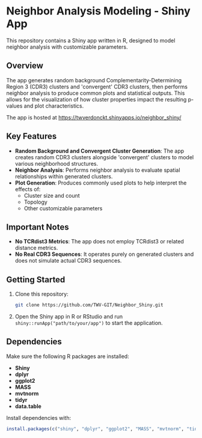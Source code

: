 # Neighbor Analysis Modeling - Shiny App

This repository contains a Shiny app written in R, designed to model neighbor analysis with customizable parameters. 

## Overview

The app generates random background Complementarity-Determining Region 3 (CDR3) clusters and 'convergent' CDR3 clusters, then performs neighbor analysis to produce common plots and statistical outputs. This allows for the visualization of how cluster properties impact the resulting p-values and plot characteristics.

The app is hosted at https://twverdonckt.shinyapps.io/neighbor_shiny/

## Key Features

- **Random Background and Convergent Cluster Generation**: The app creates random CDR3 clusters alongside 'convergent' clusters to model various neighborhood structures.
- **Neighbor Analysis**: Performs neighbor analysis to evaluate spatial relationships within generated clusters.
- **Plot Generation**: Produces commonly used plots to help interpret the effects of:
  - Cluster size and count
  - Topology
  - Other customizable parameters

## Important Notes

- **No TCRdist3 Metrics**: The app does not employ TCRdist3 or related distance metrics.
- **No Real CDR3 Sequences**: It operates purely on generated clusters and does not simulate actual CDR3 sequences.

## Getting Started

1. Clone this repository:
    ```bash
    git clone https://github.com/TWV-GIT/Neighbor_Shiny.git
    ```
2. Open the Shiny app in R or RStudio and run `shiny::runApp("path/to/your/app")` to start the application.

## Dependencies

Make sure the following R packages are installed:
- **Shiny**
- **dplyr**
- **ggplot2**
- **MASS**
- **mvtnorm**
- **tidyr**
- **data.table**

Install dependencies with:
```r
install.packages(c("shiny", "dplyr", "ggplot2", "MASS", "mvtnorm", "tidyr", "data.table"))
